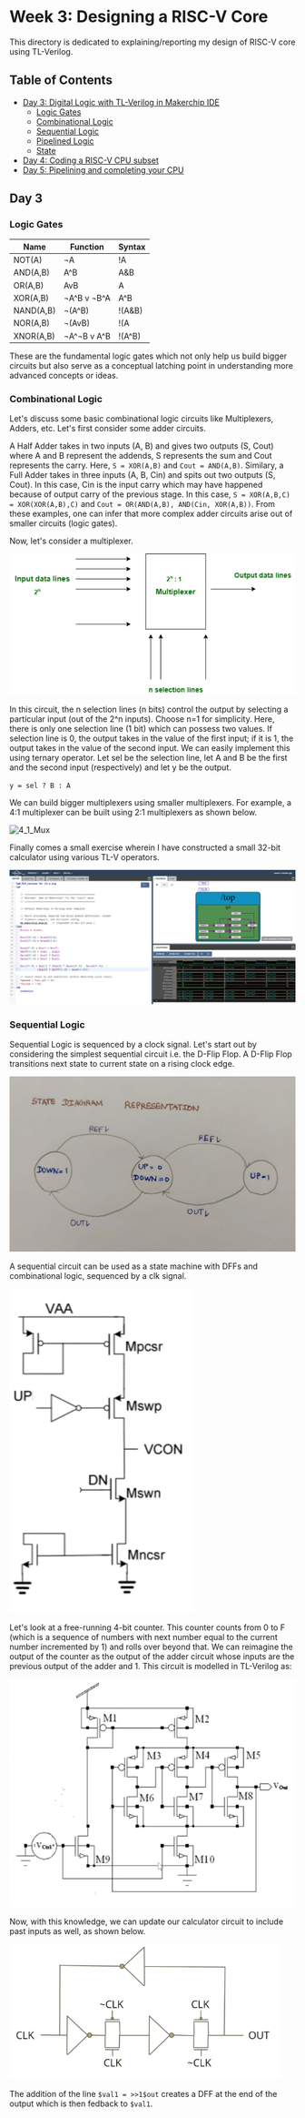 # Week 3: Designing a RISC-V Core
This directory is dedicated to explaining/reporting my design of RISC-V core using TL-Verilog.

## Table of Contents
* [Day 3: Digital Logic with TL-Verilog in Makerchip IDE]()
  - [Logic Gates]()
  - [Combinational Logic]()
  - [Sequential Logic]()
  - [Pipelined Logic]()
  - [State]()
* [Day 4: Coding a RISC-V CPU subset]()
* [Day 5: Pipelining and completing your CPU]()


## Day 3
  ### Logic Gates
  
  |   Name    | Function  |  Syntax  |
  |-----------|-----------|----------|
  |   NOT(A)  |   ¬A      |       !A |
  |  AND(A,B) |   A^B     |      A&B |
  |   OR(A,B) |   AvB     |      A|B |
  |  XOR(A,B) |¬A^B v ¬B^A|      A^B |
  |  NAND(A,B)| ¬(A^B)    |   !(A&B) |
  |   NOR(A,B)| ¬(AvB)    |   !(A|B) |
  |  XNOR(A,B)|¬A^¬B v A^B|   !(A^B) |

  These are the fundamental logic gates which not only help us build bigger circuits but also serve as a conceptual latching point in understanding more advanced concepts or ideas.

  ### Combinational Logic
  
  Let's discuss some basic combinational logic circuits like Multiplexers, Adders, etc. Let's first consider some adder circuits. 
  
  A Half Adder takes in two inputs (A, B) and gives two outputs (S, Cout) where A and B represent the addends, S represents the sum and Cout represents the carry. Here, `S = XOR(A,B)` and `Cout = AND(A,B)`. Similary, a Full Adder takes in three inputs (A, B, Cin) and spits out two outputs (S, Cout). In this case, Cin is the input carry which may have happened because of output carry of the previous stage. In this case, `S = XOR(A,B,C) = XOR(XOR(A,B),C)` and `Cout = OR(AND(A,B), AND(Cin, XOR(A,B))`. From these examples, one can infer that more complex adder circuits arise out of smaller circuits (logic gates).
  
  Now, let's consider a multiplexer.
  
  ![Multiplexer](../Week%203/images/Capture2.PNG)
  
  In this circuit, the n selection lines (n bits) control the output by selecting a particular input (out of the 2^n inputs). Choose n=1 for simplicity. Here, there is only one selection line (1 bit) which can possess two values. If selection line is 0, the output takes in the value of the first input; if it is 1, the output takes in the value of the second input. We can easily implement this using ternary operator. Let sel be the selection line, let A and B be the first and the second input (respectively) and let y be the output.

  `y = sel ? B : A`
  
  We can build bigger multiplexers using smaller multiplexers. For example, a 4:1 multiplexer can be built using 2:1 multiplexers as shown below.
  
  ![4_1_Mux](../Week%203/images/Capture3.PNG)
  
  Finally comes a small exercise wherein I have constructed a small 32-bit calculator using various TL-V operators.
  
  ![CombCalc](../Week%203/images/Capture1.PNG)
  
  ### Sequential Logic
  
  Sequential Logic is sequenced by a clock signal. Let's start out by considering the simplest sequential circuit i.e. the D-Flip Flop. A D-Flip Flop transitions next state to current state on a rising clock edge.
  
  ![DFF](../Week%202/images/Capture4.PNG)
  
  A sequential circuit can be used as a state machine with DFFs and combinational logic, sequenced by a clk signal.
  
  ![SeqCir](../Week%202/images/Capture5.PNG)
  
  Let's look at a free-running 4-bit counter. This counter counts from 0 to F (which is a sequence of numbers with next number equal to the current number incremented by 1) and rolls over beyond that. We can reimagine the output of the counter as the output of the adder circuit whose inputs are the previous output of the adder and 1. This circuit is modelled in TL-Verilog as:
  
  ![Counter](../Week%202/images/Capture6.PNG)
  
  Now, with this knowledge, we can update our calculator circuit to include past inputs as well, as shown below.
  
  ![SeqCalc](../Week%202/images/Capture7.PNG)
  
  The addition of the line `$val1 = >>1$out` creates a DFF at the end of the output which is then fedback to `$val1`.
